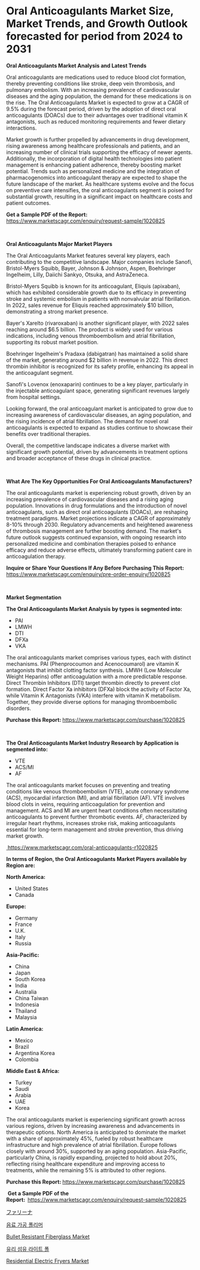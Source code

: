 <p><h1>Oral Anticoagulants Market Size, Market Trends, and Growth Outlook forecasted for period from 2024 to 2031</h1></p><p><strong>Oral Anticoagulants Market Analysis and Latest Trends</strong></p>
<p><p>Oral anticoagulants are medications used to reduce blood clot formation, thereby preventing conditions like stroke, deep vein thrombosis, and pulmonary embolism. With an increasing prevalence of cardiovascular diseases and the aging population, the demand for these medications is on the rise. The Oral Anticoagulants Market is expected to grow at a CAGR of 9.5% during the forecast period, driven by the adoption of direct oral anticoagulants (DOACs) due to their advantages over traditional vitamin K antagonists, such as reduced monitoring requirements and fewer dietary interactions.</p><p>Market growth is further propelled by advancements in drug development, rising awareness among healthcare professionals and patients, and an increasing number of clinical trials supporting the efficacy of newer agents. Additionally, the incorporation of digital health technologies into patient management is enhancing patient adherence, thereby boosting market potential. Trends such as personalized medicine and the integration of pharmacogenomics into anticoagulant therapy are expected to shape the future landscape of the market. As healthcare systems evolve and the focus on preventive care intensifies, the oral anticoagulants segment is poised for substantial growth, resulting in a significant impact on healthcare costs and patient outcomes.</p></p>
<p><strong>Get a Sample PDF of the Report:&nbsp;</strong> <a href="https://www.marketscagr.com/enquiry/request-sample/1020825">https://www.marketscagr.com/enquiry/request-sample/1020825</a></p>
<p>&nbsp;</p>
<p><strong>Oral Anticoagulants Major Market Players</strong></p>
<p><p>The Oral Anticoagulants Market features several key players, each contributing to the competitive landscape. Major companies include Sanofi, Bristol-Myers Squibb, Bayer, Johnson & Johnson, Aspen, Boehringer Ingelheim, Lilly, Daiichi Sankyo, Otsuka, and AstraZeneca.</p><p>Bristol-Myers Squibb is known for its anticoagulant, Eliquis (apixaban), which has exhibited considerable growth due to its efficacy in preventing stroke and systemic embolism in patients with nonvalvular atrial fibrillation. In 2022, sales revenue for Eliquis reached approximately $10 billion, demonstrating a strong market presence.</p><p>Bayer's Xarelto (rivaroxaban) is another significant player, with 2022 sales reaching around $6.5 billion. The product is widely used for various indications, including venous thromboembolism and atrial fibrillation, supporting its robust market position.</p><p>Boehringer Ingelheim's Pradaxa (dabigatran) has maintained a solid share of the market, generating around $2 billion in revenue in 2022. This direct thrombin inhibitor is recognized for its safety profile, enhancing its appeal in the anticoagulant segment.</p><p>Sanofi's Lovenox (enoxaparin) continues to be a key player, particularly in the injectable anticoagulant space, generating significant revenues largely from hospital settings.</p><p>Looking forward, the oral anticoagulant market is anticipated to grow due to increasing awareness of cardiovascular diseases, an aging population, and the rising incidence of atrial fibrillation. The demand for novel oral anticoagulants is expected to expand as studies continue to showcase their benefits over traditional therapies.</p><p>Overall, the competitive landscape indicates a diverse market with significant growth potential, driven by advancements in treatment options and broader acceptance of these drugs in clinical practice.</p></p>
<p>&nbsp;</p>
<p><strong>What Are The Key Opportunities For Oral Anticoagulants Manufacturers?</strong></p>
<p><p>The oral anticoagulants market is experiencing robust growth, driven by an increasing prevalence of cardiovascular diseases and a rising aging population. Innovations in drug formulations and the introduction of novel anticoagulants, such as direct oral anticoagulants (DOACs), are reshaping treatment paradigms. Market projections indicate a CAGR of approximately 8-10% through 2030. Regulatory advancements and heightened awareness of thrombosis management are further boosting demand. The market's future outlook suggests continued expansion, with ongoing research into personalized medicine and combination therapies poised to enhance efficacy and reduce adverse effects, ultimately transforming patient care in anticoagulation therapy.</p></p>
<p><strong>Inquire or Share Your Questions If Any Before Purchasing This Report:</strong> <a href="https://www.marketscagr.com/enquiry/pre-order-enquiry/1020825">https://www.marketscagr.com/enquiry/pre-order-enquiry/1020825</a></p>
<p>&nbsp;</p>
<p><strong>Market Segmentation</strong></p>
<p><strong>The Oral Anticoagulants Market Analysis by types is segmented into:</strong></p>
<p><ul><li>PAI</li><li>LMWH</li><li>DTI</li><li>DFXa</li><li>VKA</li></ul></p>
<p><p>The oral anticoagulants market comprises various types, each with distinct mechanisms. PAI (Phenprocoumon and Acenocoumarol) are vitamin K antagonists that inhibit clotting factor synthesis. LMWH (Low Molecular Weight Heparins) offer anticoagulation with a more predictable response. Direct Thrombin Inhibitors (DTI) target thrombin directly to prevent clot formation. Direct Factor Xa inhibitors (DFXa) block the activity of Factor Xa, while Vitamin K Antagonists (VKA) interfere with vitamin K metabolism. Together, they provide diverse options for managing thromboembolic disorders.</p></p>
<p><strong>Purchase this Report:&nbsp;</strong><a href="https://www.marketscagr.com/purchase/1020825">https://www.marketscagr.com/purchase/1020825</a></p>
<p>&nbsp;</p>
<p><strong>The Oral Anticoagulants Market Industry Research by Application is segmented into:</strong></p>
<p><ul><li>VTE</li><li>ACS/MI</li><li>AF</li></ul></p>
<p><p>The oral anticoagulants market focuses on preventing and treating conditions like venous thromboembolism (VTE), acute coronary syndrome (ACS), myocardial infarction (MI), and atrial fibrillation (AF). VTE involves blood clots in veins, requiring anticoagulation for prevention and management. ACS and MI are urgent heart conditions often necessitating anticoagulants to prevent further thrombotic events. AF, characterized by irregular heart rhythms, increases stroke risk, making anticoagulants essential for long-term management and stroke prevention, thus driving market growth.</p></p>
<p><a href="https://www.marketscagr.com/oral-anticoagulants-r1020825">&nbsp;https://www.marketscagr.com/oral-anticoagulants-r1020825</a></p>
<p><strong>In terms of Region, the Oral Anticoagulants Market Players available by Region are:</strong></p>
<p>
    <p> <strong> North America: </strong>
        <ul>
            <li>United States</li>
            <li>Canada</li>
        </ul>
        </p> 
    <p> <strong> Europe: </strong>
        <ul>
            <li>Germany</li>
            <li>France</li>
            <li>U.K.</li>
            <li>Italy</li>
            <li>Russia</li>
        </ul>
        </p> 
    <p> <strong> Asia-Pacific: </strong>
        <ul>
            <li>China</li>
            <li>Japan</li>
            <li>South Korea</li>
            <li>India</li>
            <li>Australia</li>
            <li>China Taiwan</li>
            <li>Indonesia</li>
            <li>Thailand</li>
            <li>Malaysia</li>
        </ul>
        </p> 
    <p> <strong> Latin America: </strong>
        <ul>
            <li>Mexico</li>
            <li>Brazil</li>
            <li>Argentina Korea</li>
            <li>Colombia</li>
        </ul>
        </p> 
    <p> <strong> Middle East & Africa: </strong>
        <ul>
            <li>Turkey</li>
            <li>Saudi</li>
            <li>Arabia</li>
            <li>UAE</li>
            <li>Korea</li>
        </ul>
    </p>
    </p>
<p><p>The oral anticoagulants market is experiencing significant growth across various regions, driven by increasing awareness and advancements in therapeutic options. North America is anticipated to dominate the market with a share of approximately 45%, fueled by robust healthcare infrastructure and high prevalence of atrial fibrillation. Europe follows closely with around 30%, supported by an aging population. Asia-Pacific, particularly China, is rapidly expanding, projected to hold about 20%, reflecting rising healthcare expenditure and improving access to treatments, while the remaining 5% is attributed to other regions.</p></p>
<p><strong>Purchase this Report: </strong><a href="https://www.marketscagr.com/purchase/1020825">https://www.marketscagr.com/purchase/1020825</a></p>
<p>&nbsp;<strong>Get a Sample PDF of the Report:&nbsp;&nbsp;</strong><a href="https://www.marketscagr.com/enquiry/request-sample/1020825">https://www.marketscagr.com/enquiry/request-sample/1020825</a></p>
<p><strong></strong></p>
<p><p><a href="https://medium.com/@trudymohr81/%E6%88%A6%E7%95%A5%E7%9A%84%E5%B8%82%E5%A0%B4%E3%82%A4%E3%83%B3%E3%82%B5%E3%82%A4%E3%83%88-%E3%82%B0%E3%83%AD%E3%83%BC%E3%83%90%E3%83%AB%E3%83%95%E3%82%A1%E3%83%AA%E3%83%8A%E5%B8%82%E5%A0%B4%E3%81%AE%E5%8B%95%E5%90%91%E3%82%92%E6%8E%A2%E3%82%8B-2024-2031-dd5526f7f744">ファリーナ</a></p><p><a href="https://medium.com/@exodusallen/%EC%84%B8%EA%B3%84-beverage-processing-polymers-market-%EC%9D%80-2024%EC%97%90%EC%84%9C-2031%EB%A1%9C-%EC%97%B0%ED%8F%89%EA%B7%A0-%EC%A6%9D%EA%B0%80%EC%9C%A8%EC%9D%84-%EB%B3%B4%EC%9D%BC-%EA%B2%83%EC%9C%BC%EB%A1%9C-%EC%98%88%EC%83%81%EB%90%A9%EB%8B%88%EB%8B%A4-7e3e0a068340">음료 가공 폴리머</a></p><p><a href="https://issuu.com/reportprime-2/docs/bullet-resistant-fiberglass-market-_4ec45bb31fc5d4">Bullet Resistant Fiberglass Market</a></p><p><a href="https://medium.com/@daniamha96_85754/%EC%84%AC%EC%9C%A0-%EC%9C%A0%EB%A6%AC-%EA%B0%80%EB%A1%9C%EB%93%B1-%EC%8B%9C%EC%9E%A5-%EB%8F%99%ED%96%A5-%EC%8B%9C%EC%9E%A5-%EC%84%B8%EB%B6%84%ED%99%94%EC%97%90-%EB%8C%80%ED%95%9C-%EC%83%81%EC%84%B8-%EC%97%B0%EA%B5%AC-%EB%B0%8F-emerging-trends%EC%9D%98-%EC%A4%91%EC%9A%94%EC%84%B1-%EB%B6%84%EC%84%9D-495eef6c1c3d">유리 섬유 라이트 폴</a></p><p><a href="https://medium.com/@tavaresauer/the-global-residential-electric-fryers-market-is-at-the-forefront-of-innovation-driving-rapid-c016712093ae">Residential Electric Fryers Market</a></p></p>